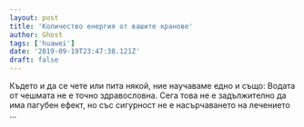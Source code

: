 ```yaml
---
layout: post
title: 'Количество енергия от вашите кранове'
author: Ghost
tags: ['huawei']
date: '2019-09-19T23:47:38.121Z'
draft: false
---
```


Където и да се чете или пита някой, ние научаваме едно и също: Водата от чешмата не е точно здравословна. Сега това не е задължително да има пагубен ефект, но със сигурност не е насърчаването на лечението ...
